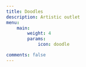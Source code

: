 ```yaml
---
title: Doodles
description: Artistic outlet
menu:
    main: 
        weight: 4
        params:
            icon: doodle

comments: false
---
```

